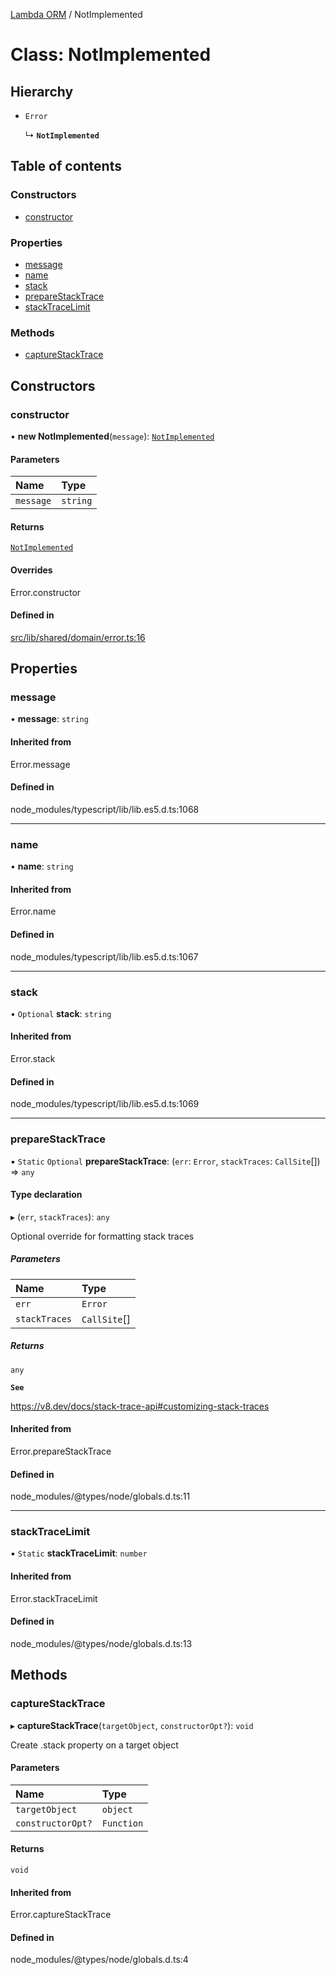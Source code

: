 [Lambda ORM](../README.md) / NotImplemented

# Class: NotImplemented

## Hierarchy

- `Error`

  ↳ **`NotImplemented`**

## Table of contents

### Constructors

- [constructor](NotImplemented.md#constructor)

### Properties

- [message](NotImplemented.md#message)
- [name](NotImplemented.md#name)
- [stack](NotImplemented.md#stack)
- [prepareStackTrace](NotImplemented.md#preparestacktrace)
- [stackTraceLimit](NotImplemented.md#stacktracelimit)

### Methods

- [captureStackTrace](NotImplemented.md#capturestacktrace)

## Constructors

### constructor

• **new NotImplemented**(`message`): [`NotImplemented`](NotImplemented.md)

#### Parameters

| Name | Type |
| :------ | :------ |
| `message` | `string` |

#### Returns

[`NotImplemented`](NotImplemented.md)

#### Overrides

Error.constructor

#### Defined in

[src/lib/shared/domain/error.ts:16](https://github.com/FlavioLionelRita/lambdaorm/blob/65e6d804/src/lib/shared/domain/error.ts#L16)

## Properties

### message

• **message**: `string`

#### Inherited from

Error.message

#### Defined in

node_modules/typescript/lib/lib.es5.d.ts:1068

___

### name

• **name**: `string`

#### Inherited from

Error.name

#### Defined in

node_modules/typescript/lib/lib.es5.d.ts:1067

___

### stack

• `Optional` **stack**: `string`

#### Inherited from

Error.stack

#### Defined in

node_modules/typescript/lib/lib.es5.d.ts:1069

___

### prepareStackTrace

▪ `Static` `Optional` **prepareStackTrace**: (`err`: `Error`, `stackTraces`: `CallSite`[]) => `any`

#### Type declaration

▸ (`err`, `stackTraces`): `any`

Optional override for formatting stack traces

##### Parameters

| Name | Type |
| :------ | :------ |
| `err` | `Error` |
| `stackTraces` | `CallSite`[] |

##### Returns

`any`

**`See`**

https://v8.dev/docs/stack-trace-api#customizing-stack-traces

#### Inherited from

Error.prepareStackTrace

#### Defined in

node_modules/@types/node/globals.d.ts:11

___

### stackTraceLimit

▪ `Static` **stackTraceLimit**: `number`

#### Inherited from

Error.stackTraceLimit

#### Defined in

node_modules/@types/node/globals.d.ts:13

## Methods

### captureStackTrace

▸ **captureStackTrace**(`targetObject`, `constructorOpt?`): `void`

Create .stack property on a target object

#### Parameters

| Name | Type |
| :------ | :------ |
| `targetObject` | `object` |
| `constructorOpt?` | `Function` |

#### Returns

`void`

#### Inherited from

Error.captureStackTrace

#### Defined in

node_modules/@types/node/globals.d.ts:4
